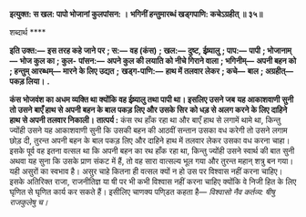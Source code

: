 **इत्युक्त: स खल: पापो भोजानां कुलपांसन: ।** **भगिनीं हन्तुमारब्धं खड्गपाणि: कचेऽग्रहीत् ॥ ३५॥** 

शब्दार्थ **** 

**इति उक्त:—** **इस तरह कहे जाने पर** **; स:—** **वह (कंस)** **; खल:—** **दुष्ट, ईष्र्यालु** **; पाप:—** **पापी** **; भोजानाम्—** **भोज कुल का** **; कुल-** **पांसन:—** **अपने कुल की लयाति को नीचे गिराने वाला** **; भगिनीम्—** **अपनी बहन को** **; हन्तुम् आरब्धम्—** **मारने के लिए उद्यत** **;** **खड्ग-पाणि:—** **हाथ में तलवार लेकर** **; कचे—** **बाल** **; अग्रहीत्—** **पकड़ लिया।** **.** 

**कंस भोजवंश का अधम व्यक्ति था क्योंकि वह ईष्र्यालु तथा पापी था। इसलिए उसने जब** **यह आकाशवाणी सुनी तो उसने बाएँ हाथ से अपनी बहन के बाल पकड़ लिए और उसके सिर** **को धड़ से अलग करने के लिए दाहिने हाथ से अपनी तलवार निकाली।** **तात्पर्य :** कंस रथ हाँक रहा था और बाएँ हाथ से लगामें थामे था, किन्तु ज्योंही उसने यह आकाशवाणी सुनी कि उसकी बहन की आठवीं सन्तान उसका वध करेगी तो उसने लगाम छोड़ दी, तुरन्त अपनी बहन के बाल पकड़ लिए और दाहिने हाथ में तलवार लेकर उसका वध करना चाहा। इसके पूर्व वह इतना वत्सल था कि अपनी बहन का रथ हाँक रहा था, किन्तु ज्योंही उसने स्वार्थ की बात सुनी अथवा यह सुना कि उसके प्राण संकट में हैं, तो वह सारा वात्सल्य भूल गया और तुरन्त महान् शत्रु बन गया। यही असुरों का स्वभाव है। असुर चाहे कितना ही वत्सल क्यों न हो उस पर विश्वास नहीं करना चाहिए। इसके अतिरिक्त राजा, राजनीतिज्ञ या षी पर भी कभी विश्वास नहीं करना चाहिए क्योंकि वे निजी हित के लिए घृणित से घृणित कार्य कर सकते हैं। इसीलिए चाणक्य पणि्डत कहता है— *विश्वासो नैव कर्तव्य: षीषु राजकुलेषु च।*   